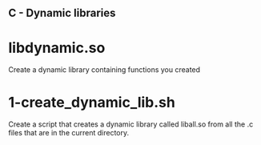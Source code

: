 ## C - Dynamic libraries
# libdynamic.so
Create a dynamic library containing functions you created
# 1-create_dynamic_lib.sh
Create a script that creates a dynamic library called liball.so from all the .c files that are in the current directory.
